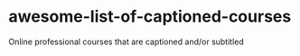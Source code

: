# awesome-list-of-captioned-courses
Online professional courses that are captioned and/or subtitled
